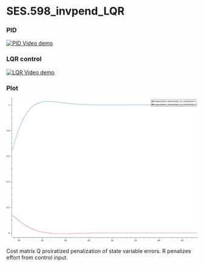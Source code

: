# SES.598_invpend_LQR


### PID
[![PID Video demo](https://img.youtube.com/vi/yXic12W2hkQ/0.jpg)](https://youtu.be/yXic12W2hkQ)


### LQR control
[![LQR Video demo](https://img.youtube.com/vi/iLRH_jZymGg/0.jpg)](https://youtu.be/iLRH_jZymGg)

 
 ### Plot
 ![alt txt](plot.png "Plot 1")


Cost matrix Q proiratized penalization of state variable errors.
R penalizes effort from control input.
